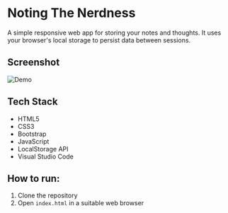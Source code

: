 # Noting The Nerdness

A simple responsive web app for storing your notes and thoughts. It uses your browser's local storage to persist data between sessions.

## Screenshot
![Demo](https://user-images.githubusercontent.com/60954731/142665914-758b0235-5d46-4b14-8e23-8c289b0b37bd.png)

## Tech Stack
- HTML5
- CSS3
- Bootstrap
- JavaScript
- LocalStorage API
- Visual Studio Code

## How to run:

1. Clone the repository
2. Open `index.html` in a suitable web browser
